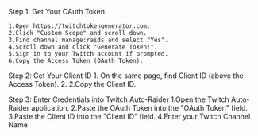 Step 1: Get Your OAuth Token

    1.Open https://twitchtokengenerator.com.
    2.Click "Custom Scope" and scroll down.
    3.Find channel:manage:raids and select "Yes".
    4.Scroll down and click "Generate Token!".
    5.Sign in to your Twitch account if prompted.
    6.Copy the Access Token (OAuth Token).

Step 2: Get Your Client ID
    1. On the same page, find Client ID (above the Access Token).
    2. 2.Copy the Client ID.

Step 3: Enter Credentials into Twitch Auto-Raider
  1.Open the Twitch Auto-Raider application.
  2.Paste the OAuth Token into the "OAuth Token" field.
  3.Paste the Client ID into the "Client ID" field.
  4.Enter your Twitch Channel Name
